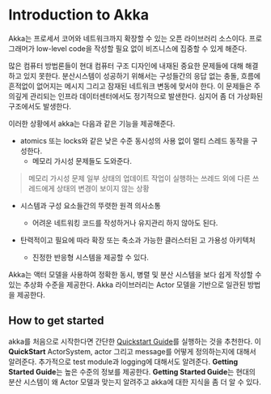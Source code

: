 # Introduction to Akka

Akka는 프로세서 코어와 네트워크까지 확장할 수 있는 오픈 라이브러리 소스이다. 프로그래머가 low-level code을 작성할 필요 없이 비즈니스에 집중할 수 있게 해준다.

많은 컴퓨터 방법론들이 현대 컴퓨터 구조 디자인에 내재된 중요한 문제들에 대해 해결하고 있지 못한다. 분산시스템이 성공하기 위해서는 구성들간의 응답 없는 충돌, 흐름에 흔적없이 없어지는 메시지 그리고 잠재된 네트워크 변동에 맞서야 한다. 이 문제들은 주의깊게 관리되는 인프라 데이터센터에서도 정기적으로 발샌한다. 심지어 좀 더 가상화된 구조에서도 발생한다.

이러한 상황에서 akka는 다음과 같은 기능을 제공해준다.

- atomics 또는 locks와 같은 낮은 수준 동시성의 사용 없이 멀티 스레드 동작을 구성한다.
  - 메모리 가시성 문제들도 도와준다.

> 메모리 가시성 문제
> 일부 상태의 업데이트 작업이 실행하는 쓰레드 외에 다른 쓰레드에게 상태의 변경이 보이지 않는 상황

- 시스템과 구성 요소들간의 뚜렷한 원격 의사소통
   - 어려운 네트워킹 코드를 작성하거나 유지관리 하지 않아도 된다.

- 탄력적이고 필요에 따라 확장 또는 축소과 가능한 클러스터된 고 가용성 아키텍처
  - 진정한 반응형 시스템을 제공할 수 있다.

Akka는 액터 모델을 사용하여 정확한 동시, 병렬 및 분산 시스템을 보다 쉽게 작성할 수 있는 추상화 수준을 제공한다. Akka 라이브러리는 Actor 모델을 기반으로 일관된 방법을 제공한다. 

## How to get started

akka를 처음으로 시작한다면 간단한 [Quickstart Guide](https://developer.lightbend.com/guides/akka-quickstart-java/)를 실행하는 것을 추천한다. 이 **QuickStart** ActorSystem, actor 그리고 message를 어떻게 정의하는지에 대해서 알려준다. 추가적으로 test module과 logging에 대해서도 알려준다. **Getting Started Guide**는 높은 수준의 정보를 제공한다. **Getting Started Guide**는 현대의 분산 시스템이 왜 Actor 모델과 맞는지 알려주고 akka에 대한 지식을 좀 더 알 수 있다.